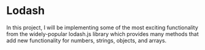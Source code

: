 # Lodash
In this project, I will be implementing some of the most exciting functionality from the widely-popular lodash.js library which provides many methods that add new functionality for numbers, strings, objects, and arrays.
